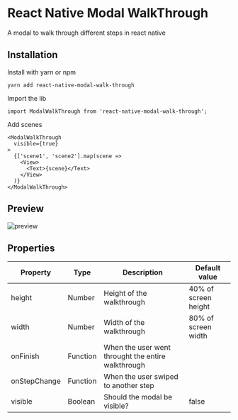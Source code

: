 # React Native Modal WalkThrough
A modal to walk through different steps in react native

## Installation
Install with yarn or npm
```
yarn add react-native-modal-walk-through
```

Import the lib
```
import ModalWalkThrough from 'react-native-modal-walk-through';
```

Add scenes
```
<ModalWalkThrough
  visible={true}
>
  {['scene1', 'scene2'].map(scene => 
    <View>
      <Text>{scene}</Text>
    </View>
  )}
</ModalWalkThrough>
```

## Preview
![preview](https://media.giphy.com/media/eEiW40iWwaRtS/giphy.gif)

## Properties
|Property |Type       |Description                     |Default value       |
|---------|-----------|--------------------------------|--------------------|
|height   |Number     |Height of the walkthrough       |40% of screen height|
|width    |Number     |Width of the walkthrough        |80% of screen width |
|onFinish |Function   |When the user went throught the entire walkthrough|  |
|onStepChange|Function |When the user swiped to another step |              |
|visible  |Boolean    |Should the modal be visible?    |false               |

